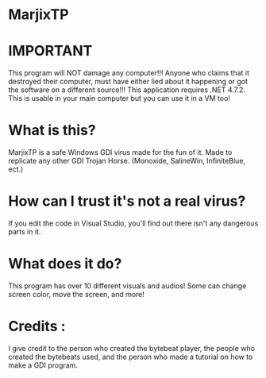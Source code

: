 # MarjixTP

# IMPORTANT
This program will NOT damage any computer!!! Anyone who claims that it destroyed their computer, must have either lied about it happening or got the software on a different source!!!
This application requires .NET 4.7.2.
This is usable in your main computer but you can use it in a VM too!

# What is this?
MarjixTP is a safe Windows GDI virus made for the fun of it.
Made to replicate any other GDI Trojan Horse. (Monoxide, SalineWin, InfiniteBlue, ect.)

# How can I trust it's not a real virus?
If you edit the code in Visual Studio, you'll find out there isn't any dangerous parts in it.

# What does it do?
This program has over 10 different visuals and audios!
Some can change screen color, move the screen, and more!

# Credits :
I give credit to the person who created the bytebeat player, the people who created the bytebeats used, and the person who made a tutorial on how to make a GDI program.